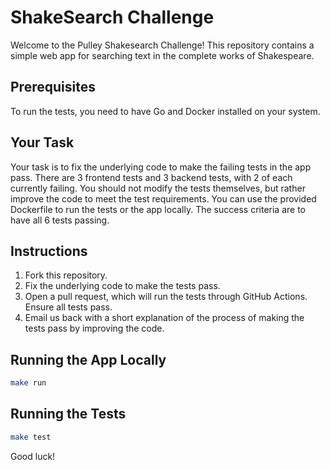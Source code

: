 # ShakeSearch Challenge

Welcome to the Pulley Shakesearch Challenge! This repository contains a simple web app for searching text in the complete works of Shakespeare.

## Prerequisites

To run the tests, you need to have Go and Docker installed on your system.

## Your Task

Your task is to fix the underlying code to make the failing tests in the app pass. There are 3 frontend tests and 3 backend tests, with 2 of each currently failing. You should not modify the tests themselves, but rather improve the code to meet the test requirements. You can use the provided Dockerfile to run the tests or the app locally. The success criteria are to have all 6 tests passing.

## Instructions

1. Fork this repository.
2. Fix the underlying code to make the tests pass.
3. Open a pull request, which will run the tests through GitHub Actions. Ensure all tests pass.
4. Email us back with a short explanation of the process of making the tests pass by improving the code.

## Running the App Locally

```bash
make run
```

## Running the Tests

```bash
make test
```

Good luck!